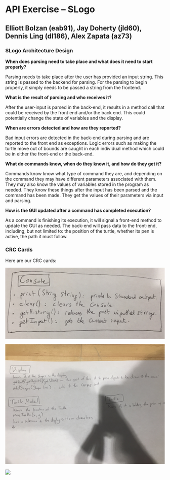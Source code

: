 # API Exercise – SLogo

## Elliott Bolzan (eab91), Jay Doherty (jld60), Dennis Ling (dl186), Alex Zapata (az73)

### SLogo Architecture Design

**When does parsing need to take place and what does it need to start properly?**

Parsing needs to take place after the user has provided an input string. This string is passed to the backend for parsing. For the parsing to begin properly, it simply needs to be passed a string from the frontend. 

**What is the result of parsing and who receives it?**

After the user-input is parsed in the back-end, it results in a method call that could be received by the front end and/or the back end. This could potentially change the state of variables and the display.

**When are errors detected and how are they reported?**

Bad input errors are detected in the back-end during parsing and are reported to the front end as exceptions. Logic errors such as making the turtle move out of bounds are caught in each individual method which could be in either the front-end or the back-end.

**What do commands know, when do they know it, and how do they get it?**

Commands know know what type of command they are, and depending on the command they may have different parameters associated with them. They may also know the values of variables stored in the program as needed. They know these things after the input has been parsed and the command has been made. They get the values of their parameters via input and parsing.

**How is the GUI updated after a command has completed execution?**

As a command is finishing its execution, it will signal a front-end method to update the GUI as needed. The back-end will pass data to the front-end, including, but not limited to: the position of the turtle, whether its pen is active, the path it must follow.

### CRC Cards

Here are our CRC cards:

![](images/console.jpg)

![](images/IMG_0319.JPG)

![](images/IMG_lalala)



